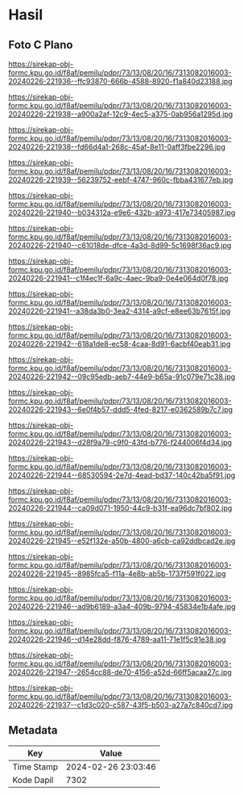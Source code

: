 # Hasil

## Foto C Plano

https://sirekap-obj-formc.kpu.go.id/f8af/pemilu/pdpr/73/13/08/20/16/7313082016003-20240226-221936--ffc93870-666b-4588-8920-f1a840d23188.jpg

https://sirekap-obj-formc.kpu.go.id/f8af/pemilu/pdpr/73/13/08/20/16/7313082016003-20240226-221938--a900a2af-12c9-4ec5-a375-0ab956a1295d.jpg

https://sirekap-obj-formc.kpu.go.id/f8af/pemilu/pdpr/73/13/08/20/16/7313082016003-20240226-221938--fd66d4a1-268c-45af-8e11-0aff3fbe2296.jpg

https://sirekap-obj-formc.kpu.go.id/f8af/pemilu/pdpr/73/13/08/20/16/7313082016003-20240226-221939--56239752-eebf-4747-960c-fbba431677eb.jpg

https://sirekap-obj-formc.kpu.go.id/f8af/pemilu/pdpr/73/13/08/20/16/7313082016003-20240226-221940--b034312a-e9e6-432b-a973-417e73405987.jpg

https://sirekap-obj-formc.kpu.go.id/f8af/pemilu/pdpr/73/13/08/20/16/7313082016003-20240226-221940--c61018de-dfce-4a3d-8d99-5c1698f36ac9.jpg

https://sirekap-obj-formc.kpu.go.id/f8af/pemilu/pdpr/73/13/08/20/16/7313082016003-20240226-221941--c1f4ec1f-6a9c-4aec-9ba9-0e4e064d0f78.jpg

https://sirekap-obj-formc.kpu.go.id/f8af/pemilu/pdpr/73/13/08/20/16/7313082016003-20240226-221941--a38da3b0-3ea2-4314-a9cf-e8ee63b7615f.jpg

https://sirekap-obj-formc.kpu.go.id/f8af/pemilu/pdpr/73/13/08/20/16/7313082016003-20240226-221942--618a1de8-ec58-4caa-8d91-6acbf40eab31.jpg

https://sirekap-obj-formc.kpu.go.id/f8af/pemilu/pdpr/73/13/08/20/16/7313082016003-20240226-221942--09c95edb-aeb7-44e9-b65a-91c079e71c38.jpg

https://sirekap-obj-formc.kpu.go.id/f8af/pemilu/pdpr/73/13/08/20/16/7313082016003-20240226-221943--6e0f4b57-ddd5-4fed-8217-e0362589b7c7.jpg

https://sirekap-obj-formc.kpu.go.id/f8af/pemilu/pdpr/73/13/08/20/16/7313082016003-20240226-221943--d28f9a79-c9f0-43fd-b776-f244006f4d34.jpg

https://sirekap-obj-formc.kpu.go.id/f8af/pemilu/pdpr/73/13/08/20/16/7313082016003-20240226-221944--68530594-2e7d-4ead-bd37-140c42ba5f91.jpg

https://sirekap-obj-formc.kpu.go.id/f8af/pemilu/pdpr/73/13/08/20/16/7313082016003-20240226-221944--ca09d071-1950-44c9-b31f-ea96dc7bf802.jpg

https://sirekap-obj-formc.kpu.go.id/f8af/pemilu/pdpr/73/13/08/20/16/7313082016003-20240226-221945--e52f132e-a50b-4800-a6cb-ca92ddbcad2e.jpg

https://sirekap-obj-formc.kpu.go.id/f8af/pemilu/pdpr/73/13/08/20/16/7313082016003-20240226-221945--8985fca5-f11a-4e8b-ab5b-1737f591f022.jpg

https://sirekap-obj-formc.kpu.go.id/f8af/pemilu/pdpr/73/13/08/20/16/7313082016003-20240226-221946--ad9b6189-a3a4-409b-9794-45834e1b4afe.jpg

https://sirekap-obj-formc.kpu.go.id/f8af/pemilu/pdpr/73/13/08/20/16/7313082016003-20240226-221946--d14e28dd-f876-4789-aa11-71e1f5c91e38.jpg

https://sirekap-obj-formc.kpu.go.id/f8af/pemilu/pdpr/73/13/08/20/16/7313082016003-20240226-221947--2654cc88-de70-4156-a52d-66ff5acaa27c.jpg

https://sirekap-obj-formc.kpu.go.id/f8af/pemilu/pdpr/73/13/08/20/16/7313082016003-20240226-221937--c1d3c020-c587-43f5-b503-a27a7c840cd7.jpg


## Metadata

| Key        | Value               |
| ---------- | ------------------- |
| Time Stamp | 2024-02-26 23:03:46 |
| Kode Dapil | 7302                |



